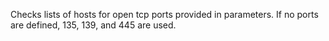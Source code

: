 Checks lists of hosts for open tcp ports provided in parameters. If no ports are defined, 135, 139, and 445 are used.
